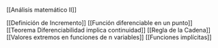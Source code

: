[[Análisis matemático II]]

[[Definición de Incremento]]
[[Función diferenciable en un punto]]
[[Teorema Diferenciabilidad implica continuidad]]
[[Regla de la Cadena]]
[[Valores extremos en funciones de n variables]]
[[Funciones implícitas]]